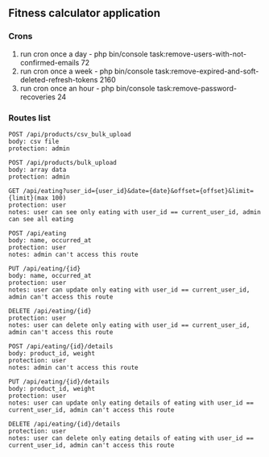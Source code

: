 ## Fitness calculator application

### Crons

1) run cron once a day - php bin/console task:remove-users-with-not-confirmed-emails 72
2) run cron once a week - php bin/console task:remove-expired-and-soft-deleted-refresh-tokens 2160
3) run cron once an hour - php bin/console task:remove-password-recoveries 24

### Routes list

```
POST /api/products/csv_bulk_upload
body: csv file
protection: admin

POST /api/products/bulk_upload
body: array data
protection: admin

GET /api/eating?user_id={user_id}&date={date}&offset={offset}&limit={limit}(max 100)
protection: user
notes: user can see only eating with user_id == current_user_id, admin can see all eating

POST /api/eating
body: name, occurred_at
protection: user
notes: admin can't access this route

PUT /api/eating/{id}
body: name, occurred_at
protection: user
notes: user can update only eating with user_id == current_user_id, admin can't access this route

DELETE /api/eating/{id}
protection: user
notes: user can delete only eating with user_id == current_user_id, admin can't access this route

POST /api/eating/{id}/details
body: product_id, weight
protection: user
notes: admin can't access this route

PUT /api/eating/{id}/details
body: product_id, weight
protection: user
notes: user can update only eating details of eating with user_id == current_user_id, admin can't access this route

DELETE /api/eating/{id}/details
protection: user
notes: user can delete only eating details of eating with user_id == current_user_id, admin can't access this route
```
